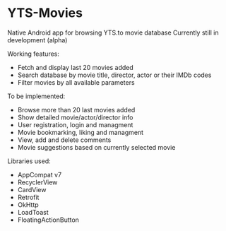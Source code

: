 # YTS-Movies

Native Android app for browsing YTS.to movie database
Currently still in development (alpha)

Working features:
  - Fetch and display last 20 movies added
  - Search database by movie title, director, actor or their IMDb codes
  - Filter movies by all available parameters

To be implemented:
  - Browse more than 20 last movies added
  - Show detailed movie/actor/director info
  - User registration, login and managment
  - Movie bookmarking, liking and managment
  - View, add and delete comments
  - Movie suggestions based on currently selected movie
  
Libraries used:
  - AppCompat v7
  - RecyclerView
  - CardView
  - Retrofit
  - OkHttp
  - LoadToast
  - FloatingActionButton
  
  

